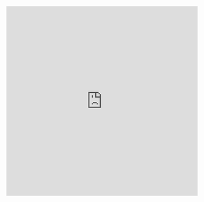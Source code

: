 <iframe
  id="cpc"
  title="cpc"
  width="100%"
  height="500px"
  style="border: none;"
  src="https://cpc.villalba.is">
</iframe>
